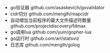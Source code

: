 * go验证器 github.com/asaskevich/govalidator
* cidr切分 github.com/menglh/mapcidr
* 自动增加当前程序的最大文件描述符数量 github.com/projectdiscovery/fdmax
* go调用lua github.com/yuin/gopher-lua
* go运行时 github.com/arl/statsviz
* 日志库 github.com/menglh/golog

